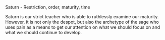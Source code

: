 Saturn - Restriction, order, maturity, time

Saturn is our strict teacher who is able to ruthlessly examine our maturity. However, it is not only the despot, but also the archetype of the sage who uses pain as a means to get our attention on what we should focus on and what we should continue to develop.